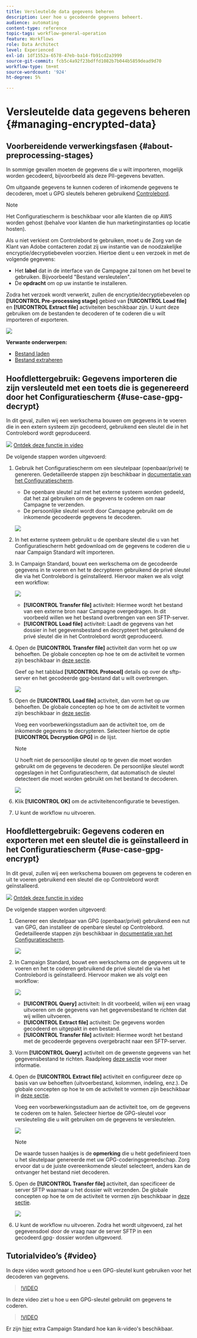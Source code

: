 ```yaml
---
title: Versleutelde data gegevens beheren
description: Leer hoe u gecodeerde gegevens beheert.
audience: automating
content-type: reference
topic-tags: workflow-general-operation
feature: Workflows
role: Data Architect
level: Experienced
exl-id: 1df1552a-6578-47eb-ba14-fb91cd2a3999
source-git-commit: fcb5c4a92f23bdffd1082b7b044b5859dead9d70
workflow-type: tm+mt
source-wordcount: '924'
ht-degree: 5%

---
```


# Versleutelde data gegevens beheren {#managing-encrypted-data}

## Voorbereidende verwerkingsfasen {#about-preprocessing-stages}

In sommige gevallen moeten de gegevens die u wilt importeren, mogelijk worden gecodeerd, bijvoorbeeld als deze PII-gegevens bevatten.

Om uitgaande gegevens te kunnen coderen of inkomende gegevens te decoderen, moet u GPG sleutels beheren gebruikend [Controlebord](https://experienceleague.adobe.com/docs/control-panel/using/instances-settings/gpg-keys-management.html?lang=nl).

>[!NOTE]
>
>Het Configuratiescherm is beschikbaar voor alle klanten die op AWS worden gehost (behalve voor klanten die hun marketinginstanties op locatie hosten).

Als u niet verkiest om Controlebord te gebruiken, moet u de Zorg van de Klant van Adobe contacteren zodat zij uw instantie van de noodzakelijke encryptie/decryptiebevelen voorzien. Hiertoe dient u een verzoek in met de volgende gegevens:

* Het **label** dat in de interface van de Campagne zal tonen om het bevel te gebruiken. Bijvoorbeeld &quot;Bestand versleutelen&quot;.
* De **opdracht** om op uw instantie te installeren.

Zodra het verzoek wordt verwerkt, zullen de encryptie/decryptiebevelen op **[!UICONTROL Pre-processing stage]** gebied van **[!UICONTROL Load file]** en **[!UICONTROL Extract file]** activiteiten beschikbaar zijn. U kunt deze gebruiken om de bestanden te decoderen of te coderen die u wilt importeren of exporteren.

![](assets/preprocessing-encryption.png)

**Verwante onderwerpen:**

* [Bestand laden](../../automating/using/load-file.md)
* [Bestand extraheren](../../automating/using/extract-file.md)

## Hoofdlettergebruik: Gegevens importeren die zijn versleuteld met een toets die is gegenereerd door het Configuratiescherm {#use-case-gpg-decrypt}

In dit geval, zullen wij een werkschema bouwen om gegevens in te voeren die in een extern systeem zijn gecodeerd, gebruikend een sleutel die in het Controlebord wordt geproduceerd.

![](assets/do-not-localize/how-to-video.png) [Ontdek deze functie in video](#video)

De volgende stappen worden uitgevoerd:

1. Gebruik het Configuratiescherm om een sleutelpaar (openbaar/privé) te genereren. Gedetailleerde stappen zijn beschikbaar in [documentatie van het Configuratiescherm](https://experienceleague.adobe.com/docs/control-panel/using/instances-settings/gpg-keys-management.html#decrypting-data).

   * De openbare sleutel zal met het externe systeem worden gedeeld, dat het zal gebruiken om de gegevens te coderen om naar Campagne te verzenden.
   * De persoonlijke sleutel wordt door Campagne gebruikt om de inkomende gecodeerde gegevens te decoderen.

   ![](assets/gpg_generate.png)

1. In het externe systeem gebruikt u de openbare sleutel die u van het Configuratiescherm hebt gedownload om de gegevens te coderen die u naar Campaign Standard wilt importeren.

1. In Campaign Standard, bouwt een werkschema om de gecodeerde gegevens in te voeren en het te decrypteren gebruikend de privé sleutel die via het Controlebord is geïnstalleerd. Hiervoor maken we als volgt een workflow:

   ![](assets/gpg_workflow.png)

   * **[!UICONTROL Transfer file]** activiteit: Hiermee wordt het bestand van een externe bron naar Campagne overgedragen. In dit voorbeeld willen we het bestand overbrengen van een SFTP-server.
   * **[!UICONTROL Load file]** activiteit: Laadt de gegevens van het dossier in het gegevensbestand en decrypteert het gebruikend de privé sleutel die in het Controlebord wordt geproduceerd.

1. Open de **[!UICONTROL Transfer file]** activiteit dan vorm het op uw behoeften. De globale concepten op hoe te om de activiteit te vormen zijn beschikbaar in [deze sectie](../../automating/using/load-file.md).

   Geef op het tabblad **[!UICONTROL Protocol]** details op over de sftp-server en het gecodeerde gpg-bestand dat u wilt overbrengen.

   ![](assets/gpg_transfer.png)

1. Open de **[!UICONTROL Load file]** activiteit, dan vorm het op uw behoeften. De globale concepten op hoe te om de activiteit te vormen zijn beschikbaar in [deze sectie](../../automating/using/load-file.md).

   Voeg een voorbewerkingsstadium aan de activiteit toe, om de inkomende gegevens te decrypteren. Selecteer hiertoe de optie **[!UICONTROL Decryption GPG]** in de lijst.

   >[!NOTE]
   >
   >U hoeft niet de persoonlijke sleutel op te geven die moet worden gebruikt om de gegevens te decoderen. De persoonlijke sleutel wordt opgeslagen in het Configuratiescherm, dat automatisch de sleutel detecteert die moet worden gebruikt om het bestand te decoderen.

   ![](assets/gpg_load.png)

1. Klik **[!UICONTROL OK]** om de activiteitenconfiguratie te bevestigen.

1. U kunt de workflow nu uitvoeren.

## Hoofdlettergebruik: Gegevens coderen en exporteren met een sleutel die is geïnstalleerd in het Configuratiescherm {#use-case-gpg-encrypt}

In dit geval, zullen wij een werkschema bouwen om gegevens te coderen en uit te voeren gebruikend een sleutel die op Controlebord wordt geïnstalleerd.

![](assets/do-not-localize/how-to-video.png) [Ontdek deze functie in video](#video)

De volgende stappen worden uitgevoerd:

1. Genereer een sleutelpaar van GPG (openbaar/privé) gebruikend een nut van GPG, dan installeer de openbare sleutel op Controlebord. Gedetailleerde stappen zijn beschikbaar in [documentatie van het Configuratiescherm](https://experienceleague.adobe.com/docs/control-panel/using/instances-settings/gpg-keys-management.html#encrypting-data).

   ![](assets/gpg_install.png)

1. In Campaign Standard, bouwt een werkschema om de gegevens uit te voeren en het te coderen gebruikend de privé sleutel die via het Controlebord is geïnstalleerd. Hiervoor maken we als volgt een workflow:

   ![](assets/gpg-workflow-export.png)

   * **[!UICONTROL Query]** activiteit: In dit voorbeeld, willen wij een vraag uitvoeren om de gegevens van het gegevensbestand te richten dat wij willen uitvoeren.
   * **[!UICONTROL Extract file]** activiteit: De gegevens worden gecodeerd en uitgepakt in een bestand.
   * **[!UICONTROL Transfer file]** activiteit: Hiermee wordt het bestand met de gecodeerde gegevens overgebracht naar een SFTP-server.

1. Vorm **[!UICONTROL Query]** activiteit om de gewenste gegevens van het gegevensbestand te richten. Raadpleeg [deze sectie](../../automating/using/query.md) voor meer informatie.

1. Open de **[!UICONTROL Extract file]** activiteit en configureer deze op basis van uw behoeften (uitvoerbestand, kolommen, indeling, enz.). De globale concepten op hoe te om de activiteit te vormen zijn beschikbaar in [deze sectie](../../automating/using/extract-file.md).

   Voeg een voorbewerkingsstadium aan de activiteit toe, om de gegevens te coderen om te halen. Selecteer hiertoe de GPG-sleutel voor versleuteling die u wilt gebruiken om de gegevens te versleutelen.

   ![](assets/gpg-extract-stage.png)

   >[!NOTE]
   >
   >De waarde tussen haakjes is de **opmerking** die u hebt gedefinieerd toen u het sleutelpaar genereerde met uw GPG-coderingsgereedschap. Zorg ervoor dat u de juiste overeenkomende sleutel selecteert, anders kan de ontvanger het bestand niet decoderen.

1. Open de **[!UICONTROL Transfer file]** activiteit, dan specificeer de server SFTP waarnaar u het dossier wilt verzenden. De globale concepten op hoe te om de activiteit te vormen zijn beschikbaar in [deze sectie](../../automating/using/transfer-file.md).

   ![](assets/gpg-transfer-encrypt.png)

1. U kunt de workflow nu uitvoeren. Zodra het wordt uitgevoerd, zal het gegevensdoel door de vraag naar de server SFTP in een gecodeerd.gpg- dossier worden uitgevoerd.

## Tutorialvideo’s {#video}

In deze video wordt getoond hoe u een GPG-sleutel kunt gebruiken voor het decoderen van gegevens.

>[!VIDEO](https://video.tv.adobe.com/v/35753?quality=12)

In deze video ziet u hoe u een GPG-sleutel gebruikt om gegevens te coderen.

>[!VIDEO](https://video.tv.adobe.com/v/36380?quality=12)

Er zijn [hier](https://experienceleague.adobe.com/docs/campaign-standard-learn/tutorials/overview.html?lang=nl) extra Campaign Standard hoe kan ik-video&#39;s beschikbaar.
